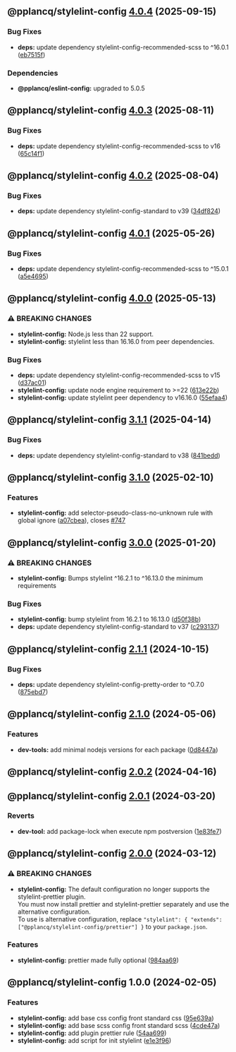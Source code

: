 ## @pplancq/stylelint-config [4.0.4](https://github.com/pplancq/dev-tools/compare/@pplancq/stylelint-config@4.0.3...@pplancq/stylelint-config@4.0.4) (2025-09-15)

### Bug Fixes

* **deps:** update dependency stylelint-config-recommended-scss to ^16.0.1 ([eb7515f](https://github.com/pplancq/dev-tools/commit/eb7515f8ca806ac294127209ef3beb72d86d1d34))


### Dependencies

* **@pplancq/eslint-config:** upgraded to 5.0.5

## @pplancq/stylelint-config [4.0.3](https://github.com/pplancq/dev-tools/compare/@pplancq/stylelint-config@4.0.2...@pplancq/stylelint-config@4.0.3) (2025-08-11)

### Bug Fixes

* **deps:** update dependency stylelint-config-recommended-scss to v16 ([65c14f1](https://github.com/pplancq/dev-tools/commit/65c14f15be0eafeaf583f9c60c37a95d2b85c337))

## @pplancq/stylelint-config [4.0.2](https://github.com/pplancq/dev-tools/compare/@pplancq/stylelint-config@4.0.1...@pplancq/stylelint-config@4.0.2) (2025-08-04)

### Bug Fixes

* **deps:** update dependency stylelint-config-standard to v39 ([34df824](https://github.com/pplancq/dev-tools/commit/34df82449af2441b1fe660de748377d0768fd2dc))

## @pplancq/stylelint-config [4.0.1](https://github.com/pplancq/dev-tools/compare/@pplancq/stylelint-config@4.0.0...@pplancq/stylelint-config@4.0.1) (2025-05-26)

### Bug Fixes

* **deps:** update dependency stylelint-config-recommended-scss to ^15.0.1 ([a5e4695](https://github.com/pplancq/dev-tools/commit/a5e4695fadd2a49973621a8395299af413518333))

## @pplancq/stylelint-config [4.0.0](https://github.com/pplancq/dev-tools/compare/@pplancq/stylelint-config@3.1.1...@pplancq/stylelint-config@4.0.0) (2025-05-13)

### ⚠ BREAKING CHANGES

* **stylelint-config:** Node.js less than 22 support.
* **stylelint-config:** stylelint less than 16.16.0 from peer dependencies.

### Bug Fixes

* **deps:** update dependency stylelint-config-recommended-scss to v15 ([d37ac01](https://github.com/pplancq/dev-tools/commit/d37ac01deb437dca66017c58a66f41ad1c2cfa44))
* **stylelint-config:** update node engine requirement to >=22 ([613e22b](https://github.com/pplancq/dev-tools/commit/613e22b7d581070dbe784e342c04e04c2f1c2fda))
* **stylelint-config:** update stylelint peer dependency to v16.16.0 ([55efaa4](https://github.com/pplancq/dev-tools/commit/55efaa4168abd9c8ac80ca98c8064e95eb8215fe))

## @pplancq/stylelint-config [3.1.1](https://github.com/pplancq/dev-tools/compare/@pplancq/stylelint-config@3.1.0...@pplancq/stylelint-config@3.1.1) (2025-04-14)

### Bug Fixes

* **deps:** update dependency stylelint-config-standard to v38 ([841bedd](https://github.com/pplancq/dev-tools/commit/841beddd14bd44130d80a82856ebcf635f41f517))

## @pplancq/stylelint-config [3.1.0](https://github.com/pplancq/dev-tools/compare/@pplancq/stylelint-config@3.0.0...@pplancq/stylelint-config@3.1.0) (2025-02-10)

### Features

* **stylelint-config:** add selector-pseudo-class-no-unknown rule with global ignore ([a07cbea](https://github.com/pplancq/dev-tools/commit/a07cbea5516b7b53c2a8a389b54eb59556750a9c)), closes [#747](https://github.com/pplancq/dev-tools/issues/747)

## @pplancq/stylelint-config [3.0.0](https://github.com/pplancq/dev-tools/compare/@pplancq/stylelint-config@2.1.1...@pplancq/stylelint-config@3.0.0) (2025-01-20)

### ⚠ BREAKING CHANGES

* **stylelint-config:** Bumps stylelint ^16.2.1 to ^16.13.0 the minimum requirements

### Bug Fixes

* **stylelint-config:** bump stylelint from 16.2.1 to 16.13.0 ([d50f38b](https://github.com/pplancq/dev-tools/commit/d50f38bea6b37a887256e185abcbce4e5d5f831c))
* **deps:** update dependency stylelint-config-standard to v37 ([c293137](https://github.com/pplancq/dev-tools/commit/c2931370cd098ebe7576c8a331510f585db8d32c))

## @pplancq/stylelint-config [2.1.1](https://github.com/pplancq/dev-tools/compare/@pplancq/stylelint-config@2.1.0...@pplancq/stylelint-config@2.1.1) (2024-10-15)

### Bug Fixes

* **deps:** update dependency stylelint-config-pretty-order to ^0.7.0 ([875ebd7](https://github.com/pplancq/dev-tools/commit/875ebd731b4393601653f303c4255441254dc04e))

## @pplancq/stylelint-config [2.1.0](https://github.com/pplancq/dev-tools/compare/@pplancq/stylelint-config@2.0.2...@pplancq/stylelint-config@2.1.0) (2024-05-06)


### Features

* **dev-tools:** add minimal nodejs versions for each package ([0d8447a](https://github.com/pplancq/dev-tools/commit/0d8447a6f4e26ff9cb28baac8434020156d5dac0))

## @pplancq/stylelint-config [2.0.2](https://github.com/pplancq/dev-tools/compare/@pplancq/stylelint-config@2.0.1...@pplancq/stylelint-config@2.0.2) (2024-04-16)

## @pplancq/stylelint-config [2.0.1](https://github.com/pplancq/dev-tools/compare/@pplancq/stylelint-config@2.0.0...@pplancq/stylelint-config@2.0.1) (2024-03-20)


### Reverts

* **dev-tool:** add package-lock when execute npm postversion ([1e83fe7](https://github.com/pplancq/dev-tools/commit/1e83fe7ee8d2529ce3b85e1abb56968171ee01ff))

## @pplancq/stylelint-config [2.0.0](https://github.com/pplancq/dev-tools/compare/@pplancq/stylelint-config@1.0.0...@pplancq/stylelint-config@2.0.0) (2024-03-12)


### ⚠ BREAKING CHANGES

* **stylelint-config:** The default configuration no longer supports the stylelint-prettier plugin.\
You must now install prettier and stylelint-prettier separately and use the alternative configuration.\
To use is alternative configuration, replace `"stylelint": { "extends": ["@pplancq/stylelint-config/prettier"] }` to your `package.json`.

### Features

* **stylelint-config:** prettier made fully optional ([984aa69](https://github.com/pplancq/dev-tools/commit/984aa694f0fe41a5293196ca90c640bba83596ec))

## @pplancq/stylelint-config 1.0.0 (2024-02-05)


### Features

* **stylelint-config:** add base css config front standard css ([95e639a](https://github.com/pplancq/dev-tools/commit/95e639aa8776dc2748be58ffb95a0089a6199f76))
* **stylelint-config:** add base scss config front standard scss ([4cde47a](https://github.com/pplancq/dev-tools/commit/4cde47a247531855594947728b9c636dbc79a036))
* **stylelint-config:** add plugin prettier rule ([54aa699](https://github.com/pplancq/dev-tools/commit/54aa6998b44656eeadb2b29e2e03af299a6ffe54))
* **stylelint-config:** add script for init stylelint ([e1e3f96](https://github.com/pplancq/dev-tools/commit/e1e3f961d781c26ea14e6afb32ac3bca38a80abf))
